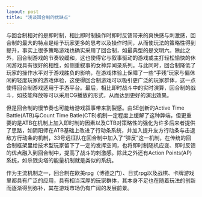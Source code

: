 ```yaml
---
layout: post
title: "浅谈回合制的优缺点"
--- 
```


  与回合制相对的是即时制，相比即时制操作时即时反馈带来的爽快感与刺激感，回合制的最大的特点是给予玩家更多的思考以及操作时间，从而使玩法的策略性得到提升，事实上很多策略游戏也确实采用了回合制，如最典型的是文明六。除此之外，回合制游戏的节奏较缓和，这也使得它与叙事驱动的游戏或主打轻松愉快的休闲游戏具有很好的相性，如侧重叙事的女神异闻录系列。与此同时，回合制降低了玩家的操作水平对于游戏胜负的影响，在游戏体验上保障了一些“手残”玩家与偏休闲的轻度玩家的游戏体验，这使得回合制游戏可以吸引更广泛的玩家群体，这一点使得回合制游戏适用于手游平台。最后，相比即时战斗中的实时演算，回合制的战斗，如技能释放等可以采用CG播放的形式，从而达到更好的演出效果。

  但是回合制的慢节奏也可能给游戏叙事带来割裂感。由SE创新的Active Time Battle(ATB)与Count Time Batle(CTB)机制一定程度上缓解了这种弊端，但更重要的是ATB在机制上加入即时制的因素以及CTB对策略性的强化为许多后来者提供了思路，如阴阳师在ATB基础上改进了行动条系统，并加入提升友方行动条与击退敌方行动条的机制，33号远征队在回合制中加入了“弹反”这一机制，在传统的回合制框架里给技术型玩家留下了一定的发挥空间，也将即时制随机应变、即时反馈的优点融入到回合制中，提高了战斗的刺激感。除此之外还有Action Points(AP)系统，如杀戮尖塔的能量机制就是类似的系统。

  作为主流机制之一，回合制在欧美rpg（博德之门）、日式rpg以及战棋、卡牌游戏里都具有广泛的应用，具有相当深厚的玩家群体，其本身不足也在随着玩法的创新而逐渐得到弥补，其在游戏市场仍有广阔的发展前景。
